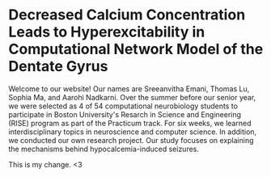 # Decreased Calcium Concentration Leads to Hyperexcitability in Computational Network Model of the Dentate Gyrus

Welcome to our website! Our names are Sreeanvitha Emani, Thomas Lu, Sophia Ma, and Aarohi Nadkarni. Over the summer before our senior year, we were selected as 4 of 54 computational neurobiology students to participate in Boston University's Resarch in Science and Engineering (RISE) program as part of the Practicum track. For six weeks, we learned interdisciplinary topics in neuroscience and computer science. In addition, we conducted our own research project. Our study focuses on explaining the mechanisms behind hypocalcemia-induced seizures. 

This is my change. <3 
